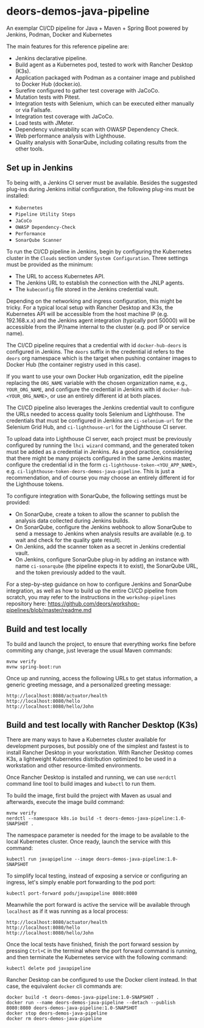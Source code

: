 # deors-demos-java-pipeline

An exemplar CI/CD pipeline for Java + Maven + Spring Boot powered by Jenkins, Podman, Docker and Kubernetes

The main features for this reference pipeline are:

- Jenkins declarative pipeline.
- Build agent as a Kubernetes pod, tested to work with Rancher Desktop (K3s).
- Application packaged with Podman as a container image and published to Docker Hub (docker.io).
- Surefire configured to gather test coverage with JaCoCo.
- Mutation tests with Pitest.
- Integration tests with Selenium, which can be executed either manually or via Failsafe.
- Integration test coverage with JaCoCo.
- Load tests with JMeter.
- Dependency vulnerability scan with OWASP Dependency Check.
- Web performance analysis with Lighthouse.
- Quality analysis with SonarQube, including collating results from the other tools.

## Set up in Jenkins

To being with, a Jenkins CI server must be available. Besides the suggested plug-ins during Jenkins initial configuration, the following plug-ins must be installed:

- `Kubernetes`
- `Pipeline Utility Steps`
- `JaCoCo`
- `OWASP Dependency-Check`
- `Performance`
- `SonarQube Scanner`

To run the CI/CD pipeline in Jenkins, begin by configuring the Kubernetes cluster in the `Clouds` section under `System Configuration`. Three settings must be provided as the minimum:

- The URL to access Kubernetes API.
- The Jenkins URL to establish the connection with the JNLP agents.
- The `kubeconfig` file stored in the Jenkins credential vault.

Depending on the networking and ingress configuration, this might be tricky. For a typical local setup with Rancher Desktop and K3s, the Kubernetes API will be accessible from the host machine IP (e.g. 192.168.x.x) and the Jenkins agent integration (typically port 50000) will be accessible from the IP/name internal to the cluster (e.g. pod IP or service name).

The CI/CD pipeline requires that a credential with id `docker-hub-deors` is configured in Jenkins. The `deors` suffix in the credential id refers to the `deors` org namespace which is the target when pushing container images to Docker Hub (the container registry used in this case).

If you want to use your own Docker Hub organization, edit the pipeline replacing the `ORG_NAME` variable with the chosen organization name, e.g., `YOUR_ORG_NAME`, and configure the credential in Jenkins with id `docker-hub-<YOUR_ORG_NAME>`, or use an entirely different id at both places.

The CI/CD pipeline also leverages the Jenkins credential vault to configure the URLs needed to access quality tools Selenium and Lighthouse. The credentials that must be configured in Jenkins are `ci-selenium-url` for the Selenium Grid Hub, and `ci-lighthouse-url` for the Lighthouse CI server.

To upload data into Lighthouse CI server, each project must be previously configured by running the `lhci wizard` command, and the generated token must be added as a credential in Jenkins. As a good practice, considering that there might be many projects configured in the same Jenkins master, configure the credential id in the form `ci-lighthouse-token-<YOU_APP_NAME>`, e.g. `ci-lighthouse-token-deors-demos-java-pipeline`. This is just a recommendation, and of course you may choose an entirely different id for the Lighthouse tokens.

To configure integration with SonarQube, the following settings must be provided:

- On SonarQube, create a token to allow the scanner to publish the analysis data collected during Jenkins builds.
- On SonarQube, configure the Jenkins webhook to allow SonarQube to send a message to Jenkins when analysis results are available (e.g. to wait and check for the quality gate result).
- On Jenkins, add the scanner token as a secret in Jenkins credential vault.
- On Jenkins, configure SonarQube plug-in by adding an instance with name `ci-sonarqube` (the pipeline expects it to exist), the SonarQube URL, and the token previously added to the vault.

For a step-by-step guidance on how to configure Jenkins and SonarQube integration, as well as how to build up the entire CI/CD pipeline from scratch, you may refer to the instructions in the `workshop-pipelines` repository here: <https://github.com/deors/workshop-pipelines/blob/master/readme.md>

## Build and test locally

To build and launch the project, to ensure that everything works fine before commiting any change, just leverage the usual Maven commands:

    mvnw verify
    mvnw spring-boot:run

Once up and running, access the following URLs to get status information, a generic greeting message, and a personalized greeting message:

    http://localhost:8080/actuator/health
    http://localhost:8080/hello
    http://localhost:8080/hello/John

## Build and test locally with Rancher Desktop (K3s)

There are many ways to have a Kubernetes cluster available for development purposes, but possibly one of the simplest and fastest is to install Rancher Desktop in your workstation. With Rancher Desktop comes K3s, a lightweight Kubernetes distribution optimized to be used in a workstation and other resource-limited environments.

Once Rancher Desktop is installed and running, we can use `nerdctl` command line tool to build images and `kubectl` to run them.

To build the image, first build the project with Maven as usual and afterwards, execute the image build command:

    mvnw verify
    nerdctl --namespace k8s.io build -t deors-demos-java-pipeline:1.0-SNAPSHOT .

The namespace parameter is needed for the image to be available to the local Kubernetes cluster. Once ready, launch the service with this command:

    kubectl run javapipeline --image deors-demos-java-pipeline:1.0-SNAPSHOT

To simplify local testing, instead of exposing a service or configuring an ingress, let's simply enable port forwarding to the pod port:

    kubectl port-forward pods/javapipeline 8080:8080

Meanwhile the port forward is active the service will be available through `localhost` as if it was running as a local process:

    http://localhost:8080/actuator/health
    http://localhost:8080/hello
    http://localhost:8080/hello/John

Once the local tests have finished, finish the port forward session by pressing `Ctrl+C` in the terminal where the port forward command is running, and then terminate the Kubernetes service with the following command:

    kubectl delete pod javapipeline

Rancher Desktop can be configured to use the Docker client instead. In that case, the equivalent `docker` cli commands are:

    docker build -t deors-demos-java-pipeline:1.0-SNAPSHOT .
    docker run --name deors-demos-java-pipeline --detach --publish 8080:8080 deors-demos-java-pipeline:1.0-SNAPSHOT
    docker stop deors-demos-java-pipeline
    docker rm deors-demos-java-pipeline
